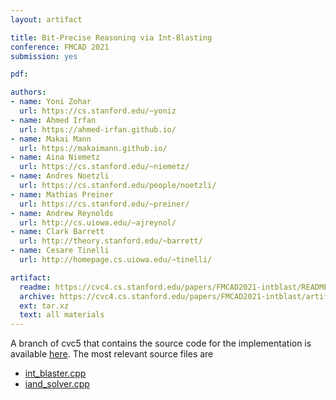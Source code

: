 ```yaml
---
layout: artifact

title: Bit-Precise Reasoning via Int-Blasting
conference: FMCAD 2021
submission: yes

pdf:

authors:
- name: Yoni Zohar
  url: https://cs.stanford.edu/~yoniz
- name: Ahmed Irfan
  url: https://ahmed-irfan.github.io/
- name: Makai Mann
  url: https://makaimann.github.io/
- name: Aina Niemetz
  url: https://cs.stanford.edu/~niemetz/
- name: Andres Noetzli
  url: https://cs.stanford.edu/people/noetzli/
- name: Mathias Preiner
  url: https://cs.stanford.edu/~preiner/
- name: Andrew Reynolds
  url: http://cs.uiowa.edu/~ajreynol/
- name: Clark Barrett
  url: http://theory.stanford.edu/~barrett/
- name: Cesare Tinelli
  url: http://homepage.cs.uiowa.edu/~tinelli/

artifact:
  readme: https://cvc4.cs.stanford.edu/papers/FMCAD2021-intblast/README
  archive: https://cvc4.cs.stanford.edu/papers/FMCAD2021-intblast/artifact.tar.xz
  ext: tar.xz
  text: all materials
---
```

A branch of cvc5 that contains the source code for the implementation is
available [here](https://github.com/yoni206/CVC5/tree/bv_to_int_module).
The most relevant source files are
- [int_blaster.cpp](https://github.com/yoni206/CVC5/blob/bv_to_int_module/src/theory/bv/int_blaster.cpp)
- [iand_solver.cpp](https://github.com/yoni206/CVC5/blob/bv_to_int_module/src/theory/arith/nl/iand_solver.cpp)
